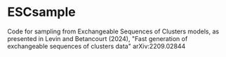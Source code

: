 # ESCsample
Code for sampling from Exchangeable Sequences of Clusters models, as presented in Levin and Betancourt (2024), "Fast generation of exchangeable sequences of clusters data" arXiv:2209.02844
